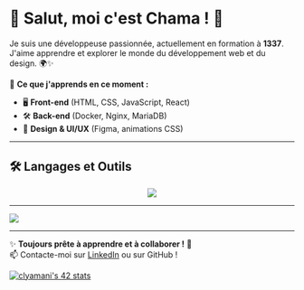 # 🌟 Salut, moi c'est Chama ! 🚀

Je suis une développeuse passionnée, actuellement en formation à **1337**. J'aime apprendre et explorer le monde du développement web et du design. 🌍✨  

🎯 **Ce que j'apprends en ce moment :**  
- 🖥️ **Front-end** (HTML, CSS, JavaScript, React)  
- 🛠️ **Back-end** (Docker, Nginx, MariaDB)  
- 🎨 **Design & UI/UX** (Figma, animations CSS)  

---

## 🛠️ **Langages et Outils**
<p align="center">
  <img src="https://skillicons.dev/icons?i=html,css,js,react,docker,nginx,figma" />
</p>

---

<img src="https://skillicons.dev/icons?i=html,css,js,react,docker" />


---

✨ **Toujours prête à apprendre et à collaborer !** 🚀  
📫 Contacte-moi sur [LinkedIn](#) ou sur GitHub !  

[![clyamani's 42 stats](https://badge.mediaplus.ma/greenbinary/clyamani)](https://github.com/oakoudad/badge42)
